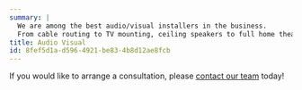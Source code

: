 ```yaml
---
summary: |
  We are among the best audio/visual installers in the business.
  From cable routing to TV mounting, ceiling speakers to full home theatre set-ups, we will have an installation solution for you.
title: Audio Visual
id: 8fef5d1a-d596-4921-be83-4b8d12ae8fcb
---
```

If you would like to arrange a consultation, please [contact our team](/contact) today!